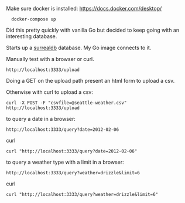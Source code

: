 
Make sure docker is installed: https://docs.docker.com/desktop/

```
  docker-compose up
```
Did this pretty quickly with vanilla Go but decided to keep going with an interesting database.

Starts up a [surrealdb](https://surrealdb.com) database. My Go image connects to it.

Manually test with a browser or curl.  
```
http://localhost:3333/upload
```
Doing a GET on the upload path present an html form to upload a csv.

Otherwise with curl to upload a csv:
```
curl -X POST -F "csvfile=@seattle-weather.csv" http://localhost:3333/upload
```

to query a date in a browser:
```
http://localhost:3333/query?date=2012-02-06
```

curl
```
curl "http://localhost:3333/query?date=2012-02-06"
```

to query a weather type with a limit in a browser:
```
http://localhost:3333/query?weather=drizzle&limit=6
```

curl
```
curl "http://localhost:3333/query?weather=drizzle&limit=6"
```

